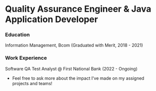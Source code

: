 # Quality Assurance Engineer & Java Application Developer

### Education
Information Management, Bcom (Graduated with Merit, 2018 - 2021)

### Work Experience
Software QA Test Analyst @ First National Bank (2022 - Ongoing)
- Feel free to ask more about the impact I've made on my assigned projects and teams!
